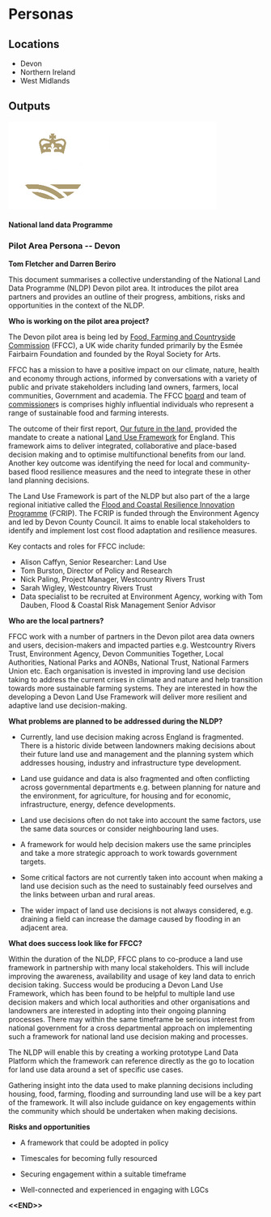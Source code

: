# Personas

## Locations
*	Devon
*	Northern Ireland
*	West Midlands

## Outputs

![](./media/image1.png)

#### National land data Programme

### Pilot Area Persona -- Devon

**Tom Fletcher and Darren Beriro**

This document summarises a collective understanding of the National Land
Data Programme (NLDP) Devon pilot area. It introduces the pilot area
partners and provides an outline of their progress, ambitions, risks and
opportunities in the context of the NLDP.

**Who is working on the pilot area project?**

The Devon pilot area is being led by [Food, Farming and Countryside
Commission](https://ffcc.co.uk/) (FFCC), a UK wide charity funded
primarily by the Esmée Fairbairn Foundation and founded by the Royal
Society for Arts.

FFCC has a mission to have a positive impact on our climate, nature,
health and economy through actions, informed by conversations with a
variety of public and private stakeholders including land owners,
farmers, local communities, Government and academia. The FFCC
[board](https://ffcc.co.uk/our-people/board) and team of
[commissioner](https://ffcc.co.uk/our-people/commissioners)s is
comprises highly influential individuals who represent a range of
sustainable food and farming interests.

The outcome of their first report, [Our future in the
land](https://ffcc.co.uk/library/our-future-in-the-land), provided the
mandate to create a national [Land Use
Framework](https://ffcc.co.uk/what-we-do/land-use-framework) for
England. This framework aims to deliver integrated, collaborative and
place-based decision making and to optimise multifunctional benefits
from our land. Another key outcome was identifying the need for local
and community-based flood resilience measures and the need to integrate
these in other land planning decisions.

The Land Use Framework is part of the NLDP but also part of the a large
regional initiative called the [Flood and Coastal Resilience Innovation
Programme](https://www.devon.gov.uk/floodriskmanagement/flood-and-coastal-resilience-innovation-programme-fcrip/)
(FCRIP). The FCRIP is funded through the Environment Agency and led by
Devon County Council. It aims to enable local stakeholders to identify
and implement lost cost flood adaptation and resilience measures.

Key contacts and roles for FFCC include:
-   Alison Caffyn, Senior Researcher: Land Use
-   Tom Burston, Director of Policy and Research
-   Nick Paling, Project Manager, Westcountry Rivers Trust
-   Sarah Wigley, Westcountry Rivers Trust
-   Data specialist to be recruited at Environment Agency, working with
    Tom Dauben, Flood & Coastal Risk Management Senior Advisor

**Who are the local partners?**

FFCC work with a number of partners in the Devon pilot area data owners
and users, decision-makers and impacted parties e.g. Westcountry Rivers
Trust, Environment Agency, Devon Communities Together, Local
Authorities, National Parks and AONBs, National Trust, National Farmers
Union etc. Each organisation is invested in improving land use decision
taking to address the current crises in climate and nature and help
transition towards more sustainable farming systems. They are interested
in how the developing a Devon Land Use Framework will deliver more
resilient and adaptive land use decision-making.

**What problems are planned to be addressed during the NLDP?**

-   Currently, land use decision making across England is fragmented.
    There is a historic divide between landowners making decisions
    about their future land use and management and the planning system
    which addresses housing, industry and infrastructure type
    development.

-   Land use guidance and data is also fragmented and often conflicting
    across governmental departments e.g. between planning for nature
    and the environment, for agriculture, for housing and for
    economic, infrastructure, energy, defence developments.

-   Land use decisions often do not take into account the same factors,
    use the same data sources or consider neighbouring land uses.

-   A framework for would help decision makers use the same principles
    and take a more strategic approach to work towards government
    targets.

-   Some critical factors are not currently taken into account when
    making a land use decision such as the need to sustainably feed
    ourselves and the links between urban and rural areas.

-   The wider impact of land use decisions is not always considered,
    e.g. draining a field can increase the damage caused by flooding
    in an adjacent area.

**What does success look like for FFCC?**

Within the duration of the NLDP, FFCC plans to co-produce a land use
framework in partnership with many local stakeholders. This will include
improving the awareness, availability and usage of key land data to
enrich decision taking. Success would be producing a Devon Land Use
Framework, which has been found to be helpful to multiple land use
decision makers and which local authorities and other organisations and
landowners are interested in adopting into their ongoing planning
processes. There may within the same timeframe be serious interest from
national government for a cross departmental approach on implementing
such a framework for national land use decision making and processes.

The NLDP will enable this by creating a working prototype Land Data
Platform which the framework can reference directly as the go to
location for land use data around a set of specific use cases.

Gathering insight into the data used to make planning decisions
including housing, food, farming, flooding and surrounding land use will
be a key part of the framework. It will also include guidance on key
engagements within the community which should be undertaken when making
decisions.

**Risks and opportunities**

-   A framework that could be adopted in policy

-   Timescales for becoming fully resourced

-   Securing engagement within a suitable timeframe

-   Well-connected and experienced in engaging with LGCs

**\<\<END>\>**
